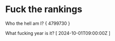 # Fuck the rankings

Who the hell am I?
{ 4799730 }

What fucking year is it?
[ 2024-10-01T09:00:00Z ]
